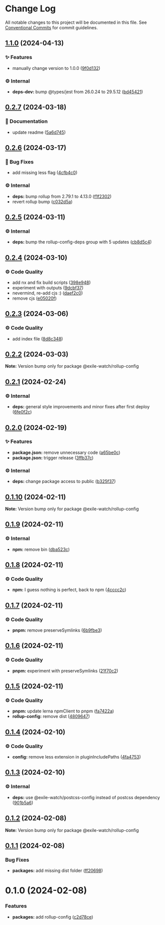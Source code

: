 # Change Log

All notable changes to this project will be documented in this file.
See [Conventional Commits](https://conventionalcommits.org) for commit guidelines.

## [1.1.0](https://github.com/exile-watch/splinters/compare/@exile-watch/rollup-config@0.2.7...@exile-watch/rollup-config@1.1.0) (2024-04-13)


### ✨ Features

* manually change version to 1.0.0 ([9f0d132](https://github.com/exile-watch/splinters/commit/9f0d1327ecfda3e8c7a10feee8fc4753a8fa347b))


### ⚙️ Internal

* **deps-dev:** bump @types/jest from 26.0.24 to 29.5.12 ([bd45421](https://github.com/exile-watch/splinters/commit/bd4542143fd1f87e3b2f0e383c92207d8c0b946b))



## [0.2.7](https://github.com/exile-watch/splinters/compare/@exile-watch/rollup-config@0.2.6...@exile-watch/rollup-config@0.2.7) (2024-03-18)


### 📄 Documentation

* update readme ([5a6d745](https://github.com/exile-watch/splinters/commit/5a6d745b01482110ecfb98e4981e8ef6d8f58724))



## [0.2.6](https://github.com/exile-watch/splinters/compare/@exile-watch/rollup-config@0.2.5...@exile-watch/rollup-config@0.2.6) (2024-03-17)


### 🐞 Bug Fixes

* add missing less flag ([4cfb4c0](https://github.com/exile-watch/splinters/commit/4cfb4c0e2e3e422fa4144938b1b03c11dece6153))


### ⚙️ Internal

* **deps:** bump rollup from 2.79.1 to 4.13.0 ([f1f2302](https://github.com/exile-watch/splinters/commit/f1f2302165de12ba724c4a66694b82562c1dcc3e))
* revert rollup bump ([c032d5a](https://github.com/exile-watch/splinters/commit/c032d5ab5bf1c0af2f3d36e6d1923b8e7e9c4186))



## [0.2.5](https://github.com/exile-watch/splinters/compare/@exile-watch/rollup-config@0.2.4...@exile-watch/rollup-config@0.2.5) (2024-03-11)


### ⚙️ Internal

* **deps:** bump the rollup-config-deps group with 5 updates ([cb8d5c4](https://github.com/exile-watch/splinters/commit/cb8d5c4ae8b57d7c711ffc6c4d04094ed5bac831))



## [0.2.4](https://github.com/exile-watch/splinters/compare/@exile-watch/rollup-config@0.2.3...@exile-watch/rollup-config@0.2.4) (2024-03-10)


### ⚙️ Code Quality

* add nx and fix build scripts ([398e948](https://github.com/exile-watch/splinters/commit/398e9482cc932566d39f1c627ce8803b3d4a8907))
* experiment with outputs ([9dcbf37](https://github.com/exile-watch/splinters/commit/9dcbf373be2fe1127bec423058052806f7e5b245))
* nevermind, re-add cjs :) ([daef2c0](https://github.com/exile-watch/splinters/commit/daef2c0d99034ed92349ea6111b0c7d7d23fd395))
* remove cjs ([e05020f](https://github.com/exile-watch/splinters/commit/e05020f44720bd355205120a60bd8a8eee5944de))



## [0.2.3](https://github.com/exile-watch/splinters/compare/@exile-watch/rollup-config@0.2.2...@exile-watch/rollup-config@0.2.3) (2024-03-06)


### ⚙️ Code Quality

* add index file ([8d8c348](https://github.com/exile-watch/splinters/commit/8d8c34882502b25c3bc5ec45a2bd2034c2cf988f))



## [0.2.2](https://github.com/exile-watch/splinters/compare/@exile-watch/rollup-config@0.2.1...@exile-watch/rollup-config@0.2.2) (2024-03-03)

**Note:** Version bump only for package @exile-watch/rollup-config





## [0.2.1](https://github.com/exile-watch/splinters/compare/@exile-watch/rollup-config@0.2.0...@exile-watch/rollup-config@0.2.1) (2024-02-24)


### ⚙️ Internal

* **deps:** general style improvements and minor fixes after first deploy ([6fe0f2c](https://github.com/exile-watch/splinters/commit/6fe0f2c7d514a8464f9f8b988b71e96dfc5a578f))



## [0.2.0](https://github.com/exile-watch/nucleus/compare/@exile-watch/rollup-config@0.1.10...@exile-watch/rollup-config@0.2.0) (2024-02-19)


### ✨ Features

* **package.json:** remove unnecessary code ([a65be0c](https://github.com/exile-watch/nucleus/commit/a65be0cc6934af4b63db3f6c5478b789afd991d5))
* **package.json:** trigger release ([3ffb37c](https://github.com/exile-watch/nucleus/commit/3ffb37cfb433f12ae0dcf1f5336e6bbfa22b0e9e))


### ⚙️ Internal

* **deps:** change package access to public ([b325f37](https://github.com/exile-watch/nucleus/commit/b325f372d27da37865ee70f26306f79a48944597))



## [0.1.10](https://github.com/exile-watch/nucleus/compare/@exile-watch/rollup-config@0.1.9...@exile-watch/rollup-config@0.1.10) (2024-02-11)

**Note:** Version bump only for package @exile-watch/rollup-config





## [0.1.9](https://github.com/exile-watch/nucleus/compare/@exile-watch/rollup-config@0.1.8...@exile-watch/rollup-config@0.1.9) (2024-02-11)


### ⚙️ Internal

* **npm:** remove bin ([dba523c](https://github.com/exile-watch/nucleus/commit/dba523c49282f8b0986197d2f88c8ef674cb834d))



## [0.1.8](https://github.com/exile-watch/nucleus/compare/@exile-watch/rollup-config@0.1.7...@exile-watch/rollup-config@0.1.8) (2024-02-11)


### ⚙️ Code Quality

* **npm:** I guess nothing is perfect, back to npm ([4cccc2c](https://github.com/exile-watch/nucleus/commit/4cccc2c3aebe22d0c99f260b22163aa715a7123a))



## [0.1.7](https://github.com/exile-watch/nucleus/compare/@exile-watch/rollup-config@0.1.6...@exile-watch/rollup-config@0.1.7) (2024-02-11)


### ⚙️ Code Quality

* **pnpm:** remove preserveSymlinks ([6b9fbe3](https://github.com/exile-watch/nucleus/commit/6b9fbe3138b4ac4ecd1c53186e6d27636a095eeb))



## [0.1.6](https://github.com/exile-watch/nucleus/compare/@exile-watch/rollup-config@0.1.5...@exile-watch/rollup-config@0.1.6) (2024-02-11)


### ⚙️ Code Quality

* **pnpm:** experiment with preserveSymlinks ([21f70c2](https://github.com/exile-watch/nucleus/commit/21f70c2fa6bd59ef184b743fa8b20740d10dac06))



## [0.1.5](https://github.com/exile-watch/nucleus/compare/@exile-watch/rollup-config@0.1.4...@exile-watch/rollup-config@0.1.5) (2024-02-11)


### ⚙️ Code Quality

* **pnpm:** update lerna npmClient to pnpm ([fa7422a](https://github.com/exile-watch/nucleus/commit/fa7422a2b874dd9ea651d635b9e89cecf24b20b5))
* **rollup-config:** remove dist ([4809647](https://github.com/exile-watch/nucleus/commit/48096479b9789da11a7e3cc051dcad4b692d1516))



## [0.1.4](https://github.com/exile-watch/nucleus/compare/@exile-watch/rollup-config@0.1.3...@exile-watch/rollup-config@0.1.4) (2024-02-10)


### ⚙️ Code Quality

* **config:** remove less extension in pluginIncludePaths ([4fa4753](https://github.com/exile-watch/nucleus/commit/4fa475340c0f0bbe5f99331f806d69a656b3db93))



## [0.1.3](https://github.com/exile-watch/nucleus/compare/@exile-watch/rollup-config@0.1.2...@exile-watch/rollup-config@0.1.3) (2024-02-10)


### ⚙️ Internal

* **deps:** use @exile-watch/postcss-config instead of postcss dependency ([901b5a6](https://github.com/exile-watch/nucleus/commit/901b5a664c0b5c286dee535f6e4bb91c5e25946a))



## [0.1.2](https://github.com/exile-watch/nucleus/compare/@exile-watch/rollup-config@0.1.1...@exile-watch/rollup-config@0.1.2) (2024-02-08)

**Note:** Version bump only for package @exile-watch/rollup-config





## [0.1.1](https://github.com/exile-watch/nucleus/compare/@exile-watch/rollup-config@0.1.0...@exile-watch/rollup-config@0.1.1) (2024-02-08)


### Bug Fixes

* **packages:** add missing dist folder ([ff20698](https://github.com/exile-watch/nucleus/commit/ff206984b18a24c271eeb5fd2bb476c538c3ea58))





# 0.1.0 (2024-02-08)


### Features

* **packages:** add rollup-config ([c2d78ce](https://github.com/exile-watch/nucleus/commit/c2d78ce74710cfa28ed15a2d1800ffa1c8f07a37))
